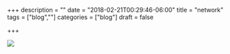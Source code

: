 +++
description = ""
date = "2018-02-21T00:29:46-06:00"
title = "network"
tags = ["blog",""]
categories = ["blog"]
draft = false

+++

[![](/img/network.jpg#full-center)](/img/network.jpg)
